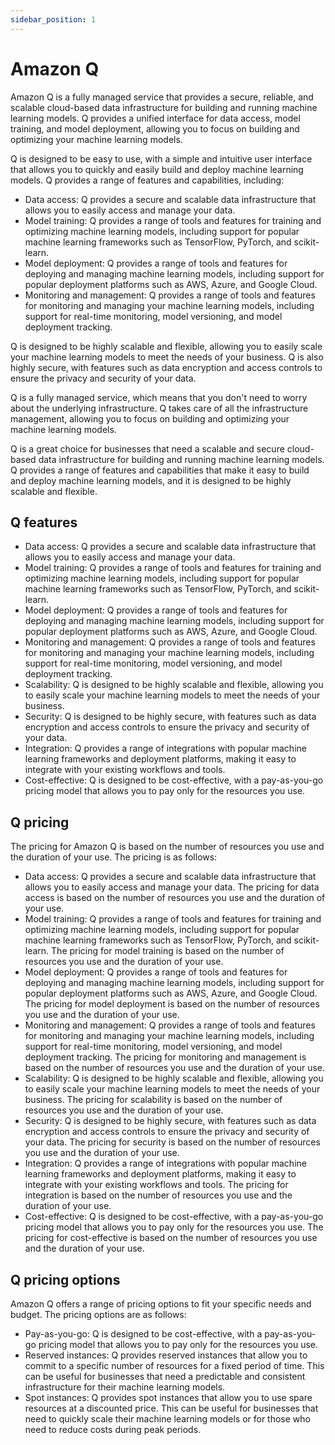 ```yaml
---
sidebar_position: 1
---
```


# Amazon Q

Amazon Q is a fully managed service that provides a secure, reliable, and scalable cloud-based data infrastructure for building and running machine learning models. Q provides a unified interface for data access, model training, and model deployment, allowing you to focus on building and optimizing your machine learning models.

Q is designed to be easy to use, with a simple and intuitive user interface that allows you to quickly and easily build and deploy machine learning models. Q provides a range of features and capabilities, including:

- Data access: Q provides a secure and scalable data infrastructure that allows you to easily access and manage your data.
- Model training: Q provides a range of tools and features for training and optimizing machine learning models, including support for popular machine learning frameworks such as TensorFlow, PyTorch, and scikit-learn.
- Model deployment: Q provides a range of tools and features for deploying and managing machine learning models, including support for popular deployment platforms such as AWS, Azure, and Google Cloud.
- Monitoring and management: Q provides a range of tools and features for monitoring and managing your machine learning models, including support for real-time monitoring, model versioning, and model deployment tracking.

Q is designed to be highly scalable and flexible, allowing you to easily scale your machine learning models to meet the needs of your business. Q is also highly secure, with features such as data encryption and access controls to ensure the privacy and security of your data.

Q is a fully managed service, which means that you don't need to worry about the underlying infrastructure. Q takes care of all the infrastructure management, allowing you to focus on building and optimizing your machine learning models.

Q is a great choice for businesses that need a scalable and secure cloud-based data infrastructure for building and running machine learning models. Q provides a range of features and capabilities that make it easy to build and deploy machine learning models, and it is designed to be highly scalable and flexible.

## Q features

- Data access: Q provides a secure and scalable data infrastructure that allows you to easily access and manage your data.
- Model training: Q provides a range of tools and features for training and optimizing machine learning models, including support for popular machine learning frameworks such as TensorFlow, PyTorch, and scikit-learn.
- Model deployment: Q provides a range of tools and features for deploying and managing machine learning models, including support for popular deployment platforms such as AWS, Azure, and Google Cloud.
- Monitoring and management: Q provides a range of tools and features for monitoring and managing your machine learning models, including support for real-time monitoring, model versioning, and model deployment tracking.
- Scalability: Q is designed to be highly scalable and flexible, allowing you to easily scale your machine learning models to meet the needs of your business.
- Security: Q is designed to be highly secure, with features such as data encryption and access controls to ensure the privacy and security of your data.
- Integration: Q provides a range of integrations with popular machine learning frameworks and deployment platforms, making it easy to integrate with your existing workflows and tools.
- Cost-effective: Q is designed to be cost-effective, with a pay-as-you-go pricing model that allows you to pay only for the resources you use.

## Q pricing

The pricing for Amazon Q is based on the number of resources you use and the duration of your use. The pricing is as follows:

- Data access: Q provides a secure and scalable data infrastructure that allows you to easily access and manage your data. The pricing for data access is based on the number of resources you use and the duration of your use.
- Model training: Q provides a range of tools and features for training and optimizing machine learning models, including support for popular machine learning frameworks such as TensorFlow, PyTorch, and scikit-learn. The pricing for model training is based on the number of resources you use and the duration of your use.
- Model deployment: Q provides a range of tools and features for deploying and managing machine learning models, including support for popular deployment platforms such as AWS, Azure, and Google Cloud. The pricing for model deployment is based on the number of resources you use and the duration of your use.
- Monitoring and management: Q provides a range of tools and features for monitoring and managing your machine learning models, including support for real-time monitoring, model versioning, and model deployment tracking. The pricing for monitoring and management is based on the number of resources you use and the duration of your use.
- Scalability: Q is designed to be highly scalable and flexible, allowing you to easily scale your machine learning models to meet the needs of your business. The pricing for scalability is based on the number of resources you use and the duration of your use.
- Security: Q is designed to be highly secure, with features such as data encryption and access controls to ensure the privacy and security of your data. The pricing for security is based on the number of resources you use and the duration of your use.
- Integration: Q provides a range of integrations with popular machine learning frameworks and deployment platforms, making it easy to integrate with your existing workflows and tools. The pricing for integration is based on the number of resources you use and the duration of your use.
- Cost-effective: Q is designed to be cost-effective, with a pay-as-you-go pricing model that allows you to pay only for the resources you use. The pricing for cost-effective is based on the number of resources you use and the duration of your use.

## Q pricing options

Amazon Q offers a range of pricing options to fit your specific needs and budget. The pricing options are as follows:

- Pay-as-you-go: Q is designed to be cost-effective, with a pay-as-you-go pricing model that allows you to pay only for the resources you use.
- Reserved instances: Q provides reserved instances that allow you to commit to a specific number of resources for a fixed period of time. This can be useful for businesses that need a predictable and consistent infrastructure for their machine learning models.
- Spot instances: Q provides spot instances that allow you to use spare resources at a discounted price. This can be useful for businesses that need to quickly scale their machine learning models or for those who need to reduce costs during peak periods.

